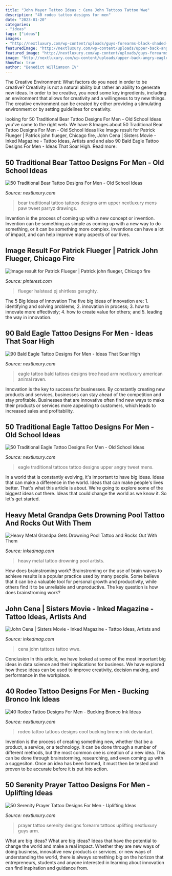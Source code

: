 ```yaml
---
title: "John Mayer Tattoo Ideas : Cena John Tattoos Tattoo Wwe"
description: "40 rodeo tattoo designs for men"
date: "2023-01-20"
categories:
- "ideas"
tags: ["ideas"]
images:
- "http://nextluxury.com/wp-content/uploads/guys-forearms-black-shaded-bald-eagle-and-pine-tree-tattoos.jpg"
featuredImage: "http://nextluxury.com/wp-content/uploads/upper-back-angry-eagle-male-traditional-tattoos.jpg"
featured_image: "http://nextluxury.com/wp-content/uploads/guys-forearms-black-shaded-bald-eagle-and-pine-tree-tattoos.jpg"
image: "http://nextluxury.com/wp-content/uploads/upper-back-angry-eagle-male-traditional-tattoos.jpg"
ShowToc: true
author: "Benedict Williamson IV"
---
```



The Creative Environment: What factors do you need in order to be creative?
Creativity is not a natural ability but rather an ability to generate new ideas. In order to be creative, you need some key ingredients, including an environment that allows for creativity and a willingness to try new things. The creative environment can be created by either providing a stimulating environment or by setting guidelines for creativity.

	

		
looking for 50 Traditional Bear Tattoo Designs For Men - Old School Ideas you've came to the right web. We have 8 Images about 50 Traditional Bear Tattoo Designs For Men - Old School Ideas like Image result for Patrick Flueger | Patrick john flueger, Chicago fire, John Cena | Sisters Movie - Inked Magazine - Tattoo Ideas, Artists and and also 90 Bald Eagle Tattoo Designs For Men - Ideas That Soar High. Read more:
		
    
## 50 Traditional Bear Tattoo Designs For Men - Old School Ideas

<img loading=lazy src="http://nextluxury.com/wp-content/uploads/old-school-retro-traditional-bear-mens-upper-arm-tattoos.jpg" onerror="this.onerror=null;this.src='https://tse1.mm.bing.net/th?id=OIP.eO08Whb-YS507r7rwA830QHaHa&amp;pid=15.1';" alt="50 Traditional Bear Tattoo Designs For Men - Old School Ideas">

_Source: nextluxury.com_

>bear traditional tattoo tattoos designs arm upper nextluxury mens paw tweet parryz drawings. 

	

Invention is the process of coming up with a new concept or invention. Invention can be something as simple as coming up with a new way to do something, or it can be something more complex. Inventions can have a lot of impact, and can help improve many aspects of our lives.

    
## Image Result For Patrick Flueger | Patrick John Flueger, Chicago Fire

<img loading=lazy src="https://i.pinimg.com/736x/59/0c/fc/590cfc3114347e5f937a9f2db1ede016.jpg" onerror="this.onerror=null;this.src='https://tse1.mm.bing.net/th?id=OIP.aDXu6Xq_0kZvOyFS_c01PQHaK9&amp;pid=15.1';" alt="Image result for Patrick Flueger | Patrick john flueger, Chicago fire">

_Source: pinterest.com_

>flueger halstead pj shirtless geraghty. 

	

The 5 Big Ideas of Innovation
The five big ideas of innovation are: 1. identifying and solving problems; 2. innovation in process; 3. how to innovate more effectively; 4. how to create value for others; and 5. leading the way in innovation.

    
## 90 Bald Eagle Tattoo Designs For Men - Ideas That Soar High

<img loading=lazy src="http://nextluxury.com/wp-content/uploads/guys-forearms-black-shaded-bald-eagle-and-pine-tree-tattoos.jpg" onerror="this.onerror=null;this.src='https://tse2.mm.bing.net/th?id=OIP.uomf7jkS8dAl_0OU1QI44gHaHa&amp;pid=15.1';" alt="90 Bald Eagle Tattoo Designs For Men - Ideas That Soar High">

_Source: nextluxury.com_

>eagle tattoo bald tattoos designs tree head arm nextluxury american animal raven. 

	

Innovation is the key to success for businesses. By constantly creating new products and services, businesses can stay ahead of the competition and stay profitable. Businesses that are innovative often find new ways to make their products or services more appealing to customers, which leads to increased sales and profitability.

    
## 50 Traditional Eagle Tattoo Designs For Men - Old School Ideas

<img loading=lazy src="http://nextluxury.com/wp-content/uploads/upper-back-angry-eagle-male-traditional-tattoos.jpg" onerror="this.onerror=null;this.src='https://tse3.mm.bing.net/th?id=OIP.KW6YMGh36Schx-x8QmwLqAHaHa&amp;pid=15.1';" alt="50 Traditional Eagle Tattoo Designs For Men - Old School Ideas">

_Source: nextluxury.com_

>eagle traditional tattoos tattoo designs upper angry tweet mens. 

	

In a world that is constantly evolving, it's important to have big ideas. Ideas that can make a difference in the world. Ideas that can make people's lives better. That's what this article is about. We're going to explore some of the biggest ideas out there. Ideas that could change the world as we know it. So let's get started.

    
## Heavy Metal Grandpa Gets Drowning Pool Tattoo And Rocks Out With Them

<img loading=lazy src="https://www.inkedmag.com/.image/t_share/MTU5MDMyNTQ0NDU5MTcxNDc3/hetlinger_drowning_pool_feature.jpg" onerror="this.onerror=null;this.src='https://tse2.mm.bing.net/th?id=OIP.KB0eNfVoLu2I7hMOcrGvogHaHa&amp;pid=15.1';" alt="Heavy Metal Grandpa Gets Drowning Pool Tattoo and Rocks Out With Them">

_Source: inkedmag.com_

>heavy metal tattoo drowning pool artists. 

	

How does brainstroming work?
Brainstroming or the use of brain waves to achieve results is a popular practice used by many people. Some believe that it can be a valuable tool for personal growth and productivity, while others find it to be unreliable and unproductive. The key question is how does brainstroming work?

    
## John Cena | Sisters Movie - Inked Magazine - Tattoo Ideas, Artists And

<img loading=lazy src="https://www.inkedmag.com/.image/t_share/MTU5MDMyMTIzMDEzMzQzMDAw/maxresdefault.jpg" onerror="this.onerror=null;this.src='https://tse1.mm.bing.net/th?id=OIP.EkNr_snFRULzFpA7SoUm9QHaHa&amp;pid=15.1';" alt="John Cena | Sisters Movie - Inked Magazine - Tattoo Ideas, Artists and">

_Source: inkedmag.com_

>cena john tattoos tattoo wwe. 

	

Conclusion
In this article, we have looked at some of the most important big ideas in data science and their implications for business. We have explored how these ideas can be used to improve creativity, decision making, and performance in the workplace.

    
## 40 Rodeo Tattoo Designs For Men - Bucking Bronco Ink Ideas

<img loading=lazy src="http://nextluxury.com/wp-content/uploads/cool-rodeo-tattoos-for-men.jpg" onerror="this.onerror=null;this.src='https://tse2.mm.bing.net/th?id=OIP.NjzDgB1rVgXC78gFCjU9CAAAAA&amp;pid=15.1';" alt="40 Rodeo Tattoo Designs For Men - Bucking Bronco Ink Ideas">

_Source: nextluxury.com_

>rodeo tattoo tattoos designs cool bucking bronco ink deviantart. 

	

Invention is the process of creating something new, whether that be a product, a service, or a technology. It can be done through a number of different methods, but the most common one is creation of a new idea. This can be done through brainstorming, researching, and even coming up with a suggesiton. Once an idea has been formed, it must then be tested and proven to be accurate before it is put into action.

    
## 50 Serenity Prayer Tattoo Designs For Men - Uplifting Ideas

<img loading=lazy src="http://nextluxury.com/wp-content/uploads/inenr-forearm-guys-serenity-prayer-tattoo-designs.png" onerror="this.onerror=null;this.src='https://tse1.mm.bing.net/th?id=OIP.fEJ9D4DpBV9gFlcsuDDYTAHaGP&amp;pid=15.1';" alt="50 Serenity Prayer Tattoo Designs For Men - Uplifting Ideas">

_Source: nextluxury.com_

>prayer tattoo serenity designs forearm tattoos uplifting nextluxury guys arm. 

	

What are big ideas?
What are big ideas? Ideas that have the potential to change the world and make a real impact. Whether they are new ways of doing business, innovative new products or services, or new ways of understanding the world, there is always something big on the horizon that entrepreneurs, students and anyone interested in learning about innovation can find inspiration and guidance from.

